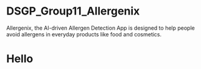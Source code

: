 # DSGP_Group11_Allergenix
Allergenix, the AI-driven Allergen Detection App is designed to help people avoid allergens  in everyday products like food and cosmetics.

# Hello
